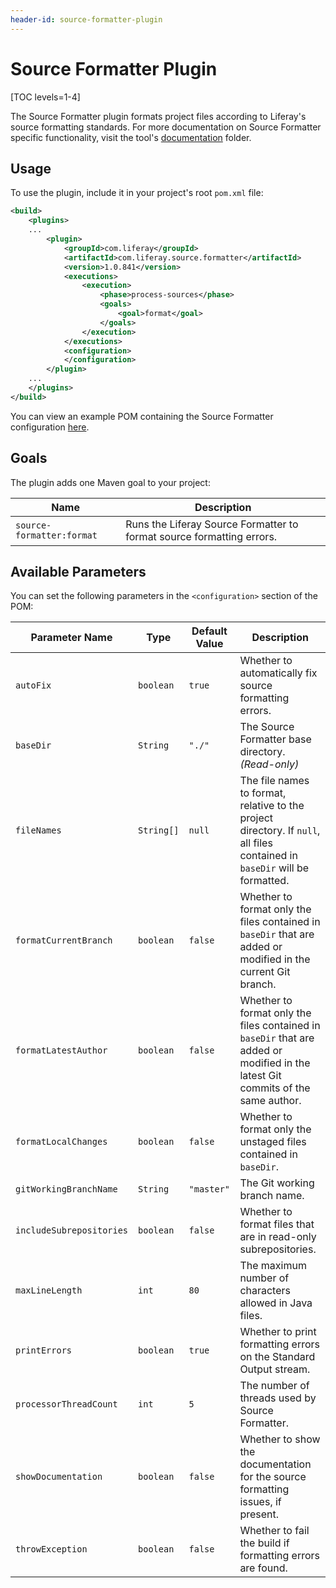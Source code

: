 ```yaml
---
header-id: source-formatter-plugin
---
```


# Source Formatter Plugin

[TOC levels=1-4]

The Source Formatter plugin formats project files according to Liferay's source
formatting standards. For more documentation on Source Formatter specific
functionality, visit the tool's
[documentation](https://github.com/liferay/liferay-portal/tree/master/modules/util/source-formatter/documentation)
folder.

## Usage

To use the plugin, include it in your project's root `pom.xml` file:

```xml
<build>
    <plugins>
    ...
        <plugin>
            <groupId>com.liferay</groupId>
            <artifactId>com.liferay.source.formatter</artifactId>
            <version>1.0.841</version>
            <executions>
                <execution>
                    <phase>process-sources</phase>
                    <goals>
                        <goal>format</goal>
                    </goals>
                </execution>
            </executions>
            <configuration>
            </configuration>
        </plugin>
    ...
    </plugins>
</build>
```

You can view an example POM containing the Source Formatter configuration
[here](https://github.com/liferay/liferay-portal/blob/master/modules/util/source-formatter/samples/pom.xml).

## Goals

The plugin adds one Maven goal to your project:

Name | Description
---- | -----------
`source-formatter:format` |  Runs the Liferay Source Formatter to format source formatting errors.

## Available Parameters

You can set the following parameters in the `<configuration>` section of the
POM:

Parameter Name | Type | Default Value | Description
------------- | ---- | ------------- | -----------
`autoFix` | `boolean` | `true` | Whether to automatically fix source formatting errors.
`baseDir` | `String` | `"./"` | The Source Formatter base directory. *(Read-only)*
`fileNames` | `String[]` | `null` | The file names to format, relative to the project directory. If `null`, all files contained in `baseDir` will be formatted.
`formatCurrentBranch` | `boolean` | `false` | Whether to format only the files contained in `baseDir` that are added or modified in the current Git branch.
`formatLatestAuthor` | `boolean` | `false` | Whether to format only the files contained in `baseDir` that are added or modified in the latest Git commits of the same author.
`formatLocalChanges` | `boolean` | `false` | Whether to format only the unstaged files contained in `baseDir`.
`gitWorkingBranchName` | `String` | `"master"` | The Git working branch name.
`includeSubrepositories` | `boolean` | `false` | Whether to format files that are in read-only subrepositories.
`maxLineLength` | `int` | `80` | The maximum number of characters allowed in Java files.
`printErrors` | `boolean` | `true` | Whether to print formatting errors on the Standard Output stream.
`processorThreadCount` | `int` | `5` | The number of threads used by Source Formatter.
`showDocumentation` | `boolean` | `false` | Whether to show the documentation for the source formatting issues, if present.
`throwException` | `boolean` | `false` | Whether to fail the build if formatting errors are found.
